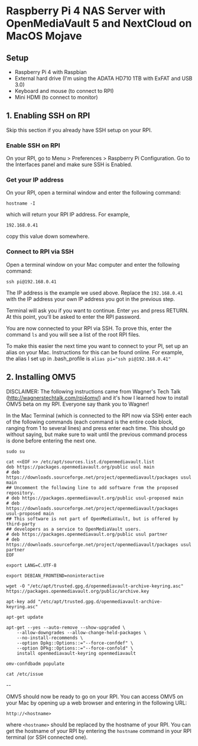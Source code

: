 
# Raspberry Pi 4 NAS Server with OpenMediaVault 5 and NextCloud on MacOS Mojave

## Setup
- Raspberry Pi 4 with Raspbian
- External hard drive (I'm using the ADATA HD710 1TB with ExFAT and USB 3.0)
- Keyboard and mouse (to connect to RPI)
- Mini HDMI (to connect to monitor)

## 1. Enabling SSH on RPI

Skip this section if you already have SSH setup on your RPI.

### Enable SSH on RPI

On your RPI, go to Menu > Preferences > Raspberry Pi Configuration. Go to the Interfaces panel and make sure SSH is Enabled.

### Get your IP address

On your RPI, open a terminal window and enter the following command:
```
hostname -I
```
which will return your RPI IP address. For example,
```
192.168.0.41
```
copy this value down somewhere.

### Connect to RPI via SSH

Open a terminal window on your Mac computer and enter the following command:
```
ssh pi@192.168.0.41
```
The IP address is the example we used above. Replace the `192.168.0.41` with the IP address your own IP address you got in the previous step.

Terminal will ask you if you want to continue. Enter `yes` and press RETURN. At this point, you'll be asked to enter the RPI password.

You are now connected to your RPI via SSH. To prove this, enter the command `ls` and you will see a list of the root RPI files.

To make this easier the next time you want to connect to your PI, set up an alias on your Mac. Instructions for this can be found online. For example, the alias I set up in .bash_profile is `alias pi="ssh pi@192.168.0.41"`

## 2. Installing OMV5

DISCLAIMER: The following instructions came from Wagner's Tech Talk (http://wagnerstechtalk.com/rpi4omv/) and it's how I learned how to install OMV5 beta on my RPI. Everyone say thank you to Wagner!

In the Mac Terminal (which is connected to the RPI now via SSH) enter each of the following commands (each command is the entire code block, ranging from 1 to several lines) and press enter each time. This should go without saying, but make sure to wait until the previous command process is done before entering the next one.
```
sudo su
```

```
cat <<EOF >> /etc/apt/sources.list.d/openmediavault.list
deb https://packages.openmediavault.org/public usul main
# deb https://downloads.sourceforge.net/project/openmediavault/packages usul main
## Uncomment the following line to add software from the proposed repository.
# deb https://packages.openmediavault.org/public usul-proposed main
# deb https://downloads.sourceforge.net/project/openmediavault/packages usul-proposed main
## This software is not part of OpenMediaVault, but is offered by third-party
## developers as a service to OpenMediaVault users.
# deb https://packages.openmediavault.org/public usul partner
# deb https://downloads.sourceforge.net/project/openmediavault/packages usul partner
EOF
```

```
export LANG=C.UTF-8
```

```
export DEBIAN_FRONTEND=noninteractive
```

```
wget -O "/etc/apt/trusted.gpg.d/openmediavault-archive-keyring.asc" https://packages.openmediavault.org/public/archive.key
```

```
apt-key add "/etc/apt/trusted.gpg.d/openmediavault-archive-keyring.asc"
```

```
apt-get update
```

```
apt-get --yes --auto-remove --show-upgraded \
	--allow-downgrades --allow-change-held-packages \
	--no-install-recommends \
	--option Dpkg::Options::="--force-confdef" \
	--option DPkg::Options::="--force-confold" \
	install openmediavault-keyring openmediavault
```

```
omv-confdbadm populate
```

```
cat /etc/issue
```
--

OMV5 should now be ready to go on your RPI. You can access OMV5 on your Mac by opening up a web browser and entering in the following URL:
```
http://<hostname>
```
where `<hostname>` should be replaced by the hostname of your RPI. You can get the hostname of your RPI by entering the `hostname` command in your RPI terminal (or SSH connected one). 














